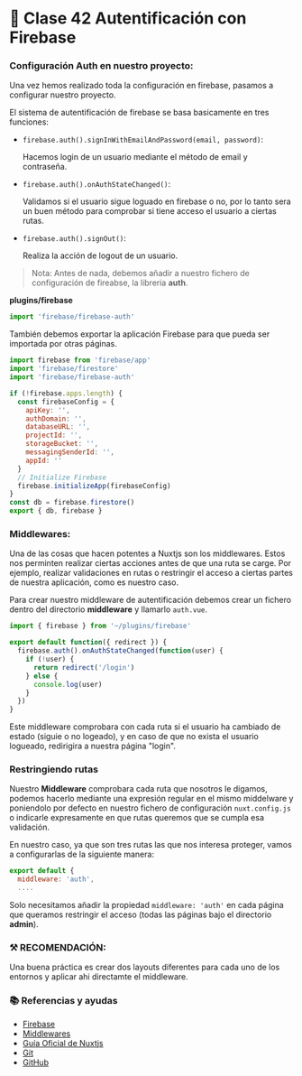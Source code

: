 # 📗 Clase 42 Autentificación con Firebase

### Configuración Auth en nuestro proyecto:

Una vez hemos realizado toda la configuración en firebase, pasamos a configurar nuestro proyecto.

El sistema de autentificación de firebase se basa basicamente en tres funciones: 

- `firebase.auth().signInWithEmailAndPassword(email, password)`:
  
  Hacemos login de un usuario mediante el método de email y contraseña.

- `firebase.auth().onAuthStateChanged()`:

  Validamos si el usuario sigue loguado en firebase o no, por lo tanto sera un buen método para comprobar si tiene acceso el usuario a ciertas rutas.

- `firebase.auth().signOut()`:

  Realiza la acción de logout de un usuario.

> Nota: Antes de nada, debemos añadir a nuestro fichero de configuración de fireabse, la libreria **auth**.

**plugins/firebase**
```js
import 'firebase/firebase-auth'
```
También debemos exportar la aplicación Firebase para que pueda ser importada por otras páginas.

```js
import firebase from 'firebase/app'
import 'firebase/firestore'
import 'firebase/firebase-auth'

if (!firebase.apps.length) {
  const firebaseConfig = {
    apiKey: '',
    authDomain: '',
    databaseURL: '',
    projectId: '',
    storageBucket: '',
    messagingSenderId: '',
    appId: ''
  }
  // Initialize Firebase
  firebase.initializeApp(firebaseConfig)
}
const db = firebase.firestore()
export { db, firebase }
```

### Middlewares:

Una de las cosas que hacen potentes a Nuxtjs son los middlewares. Estos nos perminten realizar ciertas acciones antes de que una ruta se carge. Por ejemplo, realizar validaciones en rutas o restringir el acceso a ciertas partes de nuestra aplicación, como es nuestro caso.

Para crear nuestro middleware de autentificación debemos crear un fichero dentro del directorio **middleware** y llamarlo `auth.vue`.

```js
import { firebase } from '~/plugins/firebase'

export default function({ redirect }) {
  firebase.auth().onAuthStateChanged(function(user) {
    if (!user) {
      return redirect('/login')
    } else {
      console.log(user)
    }
  })
}
```

Este middleware comprobara con cada ruta si el usuario ha cambiado de estado (siguie o no logeado), y en caso de que no exista el usuario logueado, redirigira a nuestra página "login".

### Restringiendo rutas

Nuestro **Middleware** comprobara cada ruta que nosotros le digamos, podemos hacerlo mediante una expresión regular en el mismo middelware y poniendolo por defecto en nuestro fichero de configuración `nuxt.config.js` o indicarle expresamente en que rutas queremos que se cumpla esa validación.

En nuestro caso, ya que son tres rutas las que nos interesa proteger, vamos a configurarlas de la siguiente manera:

```js
export default {
  middleware: 'auth',
  ....
```

Solo necesitamos añadir la propiedad `middleware: 'auth'` en cada página que queramos restringir el acceso (todas las páginas bajo el directorio **admin**).

### ⚒️ RECOMENDACIÓN:

Una buena práctica es crear dos layouts diferentes para cada uno de los entornos y aplicar ahi directamte el middleware.

### 📚 Referencias y ayudas
- [Firebase](https://firebase.google.com/docs/projects/learn-more?hl=es)
- [Middlewares](https://nuxtjs.org/api/pages-middleware/)
- [Guía Oficial de Nuxtjs](https://nuxtjs.org/guide)
- [Git](https://www.git-scm.com/)
- [GitHub](https://github.com/)